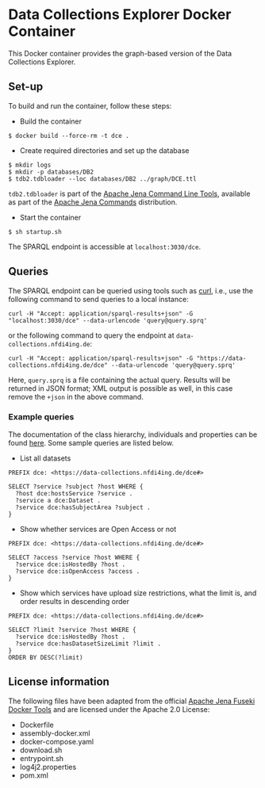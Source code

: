 # Data Collections Explorer Docker Container

This Docker container provides the graph-based version of the Data Collections Explorer.

## Set-up

To build and run the container, follow these steps:

- Build the container
```
$ docker build --force-rm -t dce .
```
- Create required directories and set up the database
```
$ mkdir logs
$ mkdir -p databases/DB2
$ tdb2.tdbloader --loc databases/DB2 ../graph/DCE.ttl
```
`tdb2.tdbloader` is part of the [Apache Jena Command Line Tools](https://jena.apache.org/documentation//tdb2/tdb2_cmds.html),
available as part of the [Apache Jena Commands](https://jena.apache.org/download/index.cgi)
distribution.
- Start the container
```
$ sh startup.sh
```
The SPARQL endpoint is accessible at `localhost:3030/dce`.

## Queries

The SPARQL endpoint can be queried using tools such as [curl](https://curl.se),
i.e., use the following command to send queries to a local instance:
```
curl -H "Accept: application/sparql-results+json" -G "localhost:3030/dce" --data-urlencode 'query@query.sprq'
```
or the following command to query the endpoint at ```data-collections.nfdi4ing.de```:
```
curl -H "Accept: application/sparql-results+json" -G "https://data-collections.nfdi4ing.de/dce" --data-urlencode 'query@query.sprq'
```
Here, `query.sprq` is a file containing the actual query. Results will be returned
in JSON format; XML output is possible as well, in this case remove the `+json` in the
above command.

### Example queries

The documentation of the class hierarchy, individuals and properties can be
found [here](../graph/README.md). Some sample queries are listed below.

- List all datasets
```
PREFIX dce: <https://data-collections.nfdi4ing.de/dce#>

SELECT ?service ?subject ?host WHERE {
  ?host dce:hostsService ?service .
  ?service a dce:Dataset .
  ?service dce:hasSubjectArea ?subject .
}
```

- Show whether services are Open Access or not
```
PREFIX dce: <https://data-collections.nfdi4ing.de/dce#>

SELECT ?access ?service ?host WHERE {
  ?service dce:isHostedBy ?host .
  ?service dce:isOpenAccess ?access .
}
```

- Show which services have upload size restrictions, what the limit is, and order results in descending order
```
PREFIX dce: <https://data-collections.nfdi4ing.de/dce#>

SELECT ?limit ?service ?host WHERE {
  ?service dce:isHostedBy ?host .
  ?service dce:hasDatasetSizeLimit ?limit .
}
ORDER BY DESC(?limit)
```

## License information

The following files have been adapted from the official [Apache Jena Fuseki Docker Tools](https://github.com/apache/jena/tree/main/jena-fuseki2/jena-fuseki-docker) and are licensed under the Apache 2.0 License:
- Dockerfile
- assembly-docker.xml
- docker-compose.yaml
- download.sh
- entrypoint.sh
- log4j2.properties
- pom.xml
